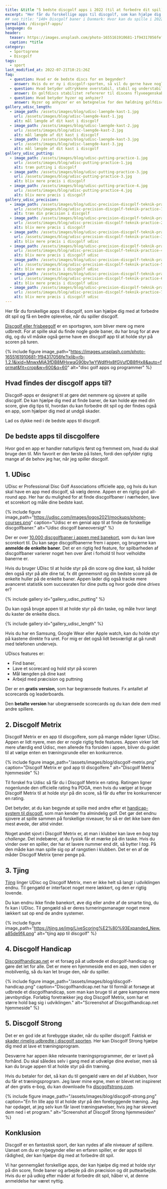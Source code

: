 ```yaml
---
title: &title "5 bedste discgolf apps i 2022 (til at forbedre dit spil)"
excerpt: "Her får du forskellige apps til discgolf, som kan hjælpe dig med at forbedre dit spil og få en bedre oplevelse, når du spiller discgolf."
## seo_title: "140+ Discgolf baner i Danmark: Hvor kan du spille i 2022?"
permalink: /discgolf-apps/
language: da
header:
  teaser: https://images.unsplash.com/photo-1655161910681-1f94317056fe?ixlib=rb-1.2.1&ixid=MnwxMjA3fDB8MHxwaG90by1wYWdlfHx8fGVufDB8fHx8&auto=format&fit=crop&w=height=300&w=400&q=10
  caption: *title
category:
  - Sportsgrene
  - Discgolf
tags:
  - sport
last_modified_at: 2022-07-21T10:21:26Z
faq:
  - question: Hvad er de bedste discs for en begynder?
    answer: Hvis du er ny i discgolf-sporten, så vil du gerne have nogle golfdiscs, som er lette at kaste med. Du bør vælge en relativt let disc på 165-180 gram, som er understabil (dvs. har et lavt _turn_-tal). Vi har skrevet en [guide til at vælge disc](/golfdisc-til-discgolf/).
  - question: Hvad betyder udtrykkene overstabil, stabil og understabil?
    answer: En golfdiscs stabilitet refererer til discens flyveegenskaber. Hvis du laver et højrehåndet baghåndskast med høj hastighed, så vil en understabil disc have en tendens til at dreje lidt mod højre i starten. En stabil disc vil flyve mere lige ud. En overstabil disc vil trække mod venstre i starten både ved høj og lav udgangshastighed. Det har særligt betydning for discens svæveegenskaber, da de fleste discs vil fade lidt mod venstre til sidst.
  - question: Hvad betyder hyzer og anhyzer?
    answer: Hyzer og anhyzer er en betegnelse for den hældning golfdiscen har, når du kaster den. I et _hyzer_ højrehåndet baghåndskast vender den venstre kant af frisbeen nedad. Det gør, at frisbeen vil dreje endnu mere mod venstre til sidst i kastet. I et _anhyzer_ kast vender den venstre kant opad, hvilket vil få frisbeen til at gå mod højre i starten af kastet.
gallery_udisc_length:
  - image_path: /assets/images/blog/udisc-laengde-kast-1.jpg
    url: /assets/images/blog/udisc-laengde-kast-1.jpg
    alt: mål længde af dit kast i discgolf
  - image_path: /assets/images/blog/udisc-laengde-kast-2.jpg
    url: /assets/images/blog/udisc-laengde-kast-2.jpg
    alt: mål længde af dit kast i discgolf
  - image_path: /assets/images/blog/udisc-laengde-kast-3.jpg
    url: /assets/images/blog/udisc-laengde-kast-3.jpg
    alt: mål længde af dit kast i discgolf
gallery_udisc_putting:
  - image_path: /assets/images/blog/udisc-putting-practice-1.jpg
    url: /assets/images/blog/udisc-putting-practice-1.jpg
    alt: træn putting i discgolf
  - image_path: /assets/images/blog/udisc-putting-practice-3.jpg
    url: /assets/images/blog/udisc-putting-practice-3.jpg
    alt: bliv mere præcis i discgolf
  - image_path: /assets/images/blog/udisc-putting-practice-4.jpg
    url: /assets/images/blog/udisc-putting-practice-4.jpg
    alt: bliv mere præcis i discgolf
gallery_udisc_precision:
  - image_path: /assets/images/blog/udisc-precision-discgolf-teknik-practice-1.jpg
    url: /assets/images/blog/udisc-precision-discgolf-teknik-practice-1.jpg
    alt: træn din præcision i discgolf
  - image_path: /assets/images/blog/udisc-precision-discgolf-teknik-practice-2.jpg
    url: /assets/images/blog/udisc-precision-discgolf-teknik-practice-2.jpg
    alt: bliv mere præcis i discgolf
  - image_path: /assets/images/blog/udisc-precision-discgolf-teknik-practice-3.jpg
    url: /assets/images/blog/udisc-precision-discgolf-teknik-practice-3.jpg
    alt: bliv mere præcis i discgolf udisc
  - image_path: /assets/images/blog/udisc-precision-discgolf-teknik-practice-4.jpg
    url: /assets/images/blog/udisc-precision-discgolf-teknik-practice-4.jpg
    alt: bliv mere præcis i discgolf udisc
  - image_path: /assets/images/blog/udisc-precision-discgolf-teknik-practice-5.jpg
    url: /assets/images/blog/udisc-precision-discgolf-teknik-practice-5.jpg
    alt: bliv mere præcis i discgolf udisc
  - image_path: /assets/images/blog/udisc-precision-discgolf-teknik-practice-6.jpg
    url: /assets/images/blog/udisc-precision-discgolf-teknik-practice-6.jpg
    alt: bliv mere præcis i discgolf udisc
  - image_path: /assets/images/blog/udisc-precision-discgolf-teknik-practice-7.jpg
    url: /assets/images/blog/udisc-precision-discgolf-teknik-practice-7.jpg
    alt: bliv mere præcis i discgolf udisc
---
```


Her får du forskellige apps til discgolf, som kan hjælpe dig med at forbedre dit spil og få en bedre oplevelse, når du spiller discgolf.

[Discgolf eller frisbeegolf](/discgolf/) er en sportsgren, som bliver mere og mere udbredt. For at spille skal du finde nogle gode baner, du har brug for at øve dig, og du vil måske også gerne have en discgolf app til at holde styr på scoren på turen.

{% include figure image_path="https://images.unsplash.com/photo-1655161910681-1f94317056fe?ixlib=rb-1.2.1&ixid=MnwxMjA3fDB8MHxwaG90by1wYWdlfHx8fGVufDB8fHx8&auto=format&fit=crop&w=600&q=60" alt="disc golf apps og programmer" %}

## Hvad findes der discgolf apps til?

Discgolf-apps er designet til at gøre det nemmere og sjovere at spille discgolf. De kan hjælpe dig med at finde baner, de kan holde øje med din score, give dig tips til, hvordan du kan forbedre dit spil og der findes også en app, som hjælper dig med at undgå skader.

Lad os dykke ned i de bedste apps til discgolf.

## De bedste apps til discgolfere

Hvor god en app er handler naturligvis først og fremmest om, hvad du skal bruge den til. Min favorit er den første på listen, fordi den opfylder rigtig mange af de behov jeg har, når jeg spiller discgolf.

## 1. UDisc

UDisc er Professional Disc Golf Associations officielle app, og hvis du kun skal have en app med discgolf, så vælg denne. Appen er en rigtig god all-round app. Her har du mulighed for at finde discgolfbaner i nærheden, lave et scorekort og måle dine bedste kast.

{% include figure image_path="https://udisc.com/images/logos2021/mockups/phone-courses.png" caption="Udisc er en genial app til at finde de forskellige discgolfbaner." alt="Udisc discgolf baneoversigt" %}

Der er over [10.000 discgolfbaner i appen med banekort](/discgolf-baner/), som du kan lave scorekort til. Du kan søge discgolfbanerne frem i appen, og brugerne kan **anmelde de enkelte baner**. Det er en rigtig fed feature, for spilbarheden af discgolfbaner varierer noget hen over året i forhold til hvor velholdte banerne er.

Hvis du bruger UDisc til at holde styr på din score og dine kast, så holder den også styr på alle dine tal, fx dit gennemsnit og din bedste score på de enkelte huller på de enkelte baner. Appen lader dig også tracke mere avanceret statistik som succesraten for dine putts og hvor gode dine _drives_ er?

{% include gallery id="gallery_udisc_putting" %}

Du kan også bruge appen til at holde styr på din taske, og måle hvor langt du kaster de enkelte discs.

{% include gallery id="gallery_udisc_length" %}

Hvis du har en Samsung, Google Wear eller Apple watch, kan du holde styr på kastene direkte fra uret. For mig er det også lidt besværligt at gå rundt med telefonen undervejs.

UDiscs features er:

- Find baner,
- Lave et scorecard og hold styr på scoren
- Mål længden på dine kast
- Arbejd med præcision og puttning

Der er en **gratis version**, som har begrænsede features. Fx antallet af scorecards og leaderboards.

Den **betalte version** har ubegrænsede scorecards og du kan dele dem med andre spillere.

## 2. Discgolf Metrix

Discgolf Metrix er en app til discgolfere, som på mange måder ligner UDisc. Appen er lidt nyere, men der er nogle rigtig fede features. Appen virker lidt mere ufærdig end Udisc, men allerede fra forsiden i appen, bliver du guidet til at vælge enten en træningsrunde eller en konkurrence.

{% include figure image_path="/assets/images/blog/discgolf-metrix.png" caption="Discgolf Metrix er god app til discgolfere." alt="Discgolf Metrix hjemmeside" %}

Til forskel fra Udisc så får du i Discgolf Metrix en rating. Ratingen ligner nogenlunde den officielle rating fra PDGA, men hvis du vælger at bruge Discgolf Metrix til at holde styr på din score, så får du efter tre konkurrencer en rating.

Det betyder, at du kan begynde at spille med andre efter et [handicap-system til discgolf](/discgolf-handicap/), som man kender fra almindelig golf. Det gør det endnu sjovere at spille sammen på forskellige niveauer, for så er det ikke bare den mest øvede, der altid vinder.

Noget andet sjovt i Discgolf Metrix er, at man i klubber kan lave en _bag tag challenge_. Det indebærer, at du fysisk får et mærke på din taske. Hvis du vinder over en spiller, der har et lavere nummer end dit, så bytter I _tag_. På den måde kan man spille sig op af rangstien i klubben. Det er en af de måder Discgolf Metrix tjener penge på.

## 3. Tjing

[Tjing](https://tjing.se/) linger UDisc og Discgolf Metrix, men er ikke helt så langt i udviklingen endnu. Til gengæld er interfacet noget mere lækkert, og den er rigtig lovende.

Du kan endnu ikke finde banekort, øve dig eller andre af de smarte ting, du fx kan i UDisc. Til gengæld så er deres turneringsmanager noget mere lækkert sat op end de andre systemer.

{% include figure image_path="https://tjing.se/img/LiveScoring%E2%80%93Expanded_New.a85de9f4.png" alt="tjing app til discgolf" %}

## 4. Discgolf Handicap

[Discgolfhandicap.net](https://www.discgolfhandicap.net) er et forsøg på at udbrede et discgolf-handicap og gøre det let for alle. Det er mere en hjemmeside end en app, men siden er mobilvenlig, så du kan let bruge den, når du spiller.

{% include figure image_path="/assets/images/blog/discgolf-handicap.png" caption="Discgolfhandicap.net har til formål at forsøge at udbrede et discgolfhandicap, som man kan bruge til at gøre kampene mere jævnbyrdige. Forløbig foretrækker jeg dog Discgolf Metrix, som har et større hold bag sig i udviklingen." alt="Screenshot af Discgolfhandicap.net hjemmeside" %}

## 5. Discgolf Strong

Det er en god ide at forebygge skader, når du spiller discgolf. Faktisk er [skader rimelig udbredte i discgolf sporten](/program/discgolf-skade-prehab/). Her kan Discgolf Strong hjælpe dig med at lave et træningsprogram.

Desværre har appen ikke relevante træningsprogrammer, der er lavet på forhånd. Du skal således selv i gang med at udvælge dine øvelser, men så kan du bruge appen til at holde styr på din træning.

Hvis du betaler for det, så kan du til gengæld være en del af klubben, hvor du får et træningsprogram. Jeg laver mine egne, men er blevet ret inspireret af den gratis e-bog, du kan downloade fra [discgolfstrong.com](https://www.discgolfstrong.com/).

{% include figure image_path="/assets/images/blog/discgolf-strong.png" caption="En fin lille app til at holde styr på den forebyggende træning. Jeg har opdaget, at jeg selv kun får lavet træningsøvelser, hvis jeg har skrevet dem ned i et program." alt="Screenshot af Discgolf Strong hjemmesiden" %}

## Konklusion

Discgolf er en fantastisk sport, der kan nydes af alle niveauer af spillere. Uanset om du er nybegynder eller en erfaren spiller, er der apps til rådighed, der kan hjælpe dig med at forbedre dit spil.

Vi har gennemgået forskellige apps, der kan hjælpe dig med at holde styr på din score, finde baner og arbejde på din præcision og dit puttearbejde. Hvis du er på udkig efter måder  at forbedre dit spil, håber vi, at denne anmeldelse har været nyttig.

